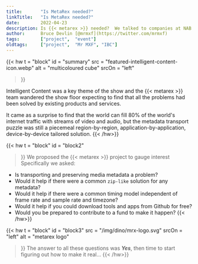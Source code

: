 ```yaml
---
title:       "Is MetaRex needed?"
linkTitle:   "Is MetaRex needed?"
date:        2022-04-23
description: Is {{< metarex >}} needed?  We talked to companies at NAB Show 2022
author:      Bruce Devlin [@mrmxf](https://twitter.com/mrmxf)
tags:        ["project",  "event"]
oldtags:     ["project",  "Mr MXF", "IBC"]
---
```


{{< hw t = "block"
  id    = "summary"
  src   = "featured-intelligent-content-icon.webp"
  alt   = "multicoloured cube"
  srcOn = "left"
>}}

Intelligent Content was a key theme of the show and the {{< metarex >}} team wandered the show floor expecting to find that all the problems had been solved by existing products and services.

It came as a surprise to find that the world can fill 80% of the world's internet traffic with streams of video and audio, but the metadata transport puzzle was still a piecemeal region-by-region, application-by-application, device-by-device tailored solution.
{{< /hw>}}

{{< hw t = "block"
  id    = "block2"
>}}
We proposed the {{< metarex >}} project to gauge interest Specifically we asked:

* Is transporting and preserving media metadata a problem?
* Would it help if there were a common `zip-like` solution for any metadata?
* Would it help if there were a common timing model independent of frame rate and sample rate and timezone?
* Would it help if you could download tools and apps from Github for free?
* Would you be prepared to contribute to a fund to make it happen?
{{< /hw>}}

{{< hw t = "block"
  id    = "block3"
  src   = "/img/dino/mrx-logo.svg"
  srcOn = "left"
  alt = "metarex logo"
>}}
The answer to all these questions was **_Yes_**, then time to start figuring out how to make it real...
{{< /hw>}}
